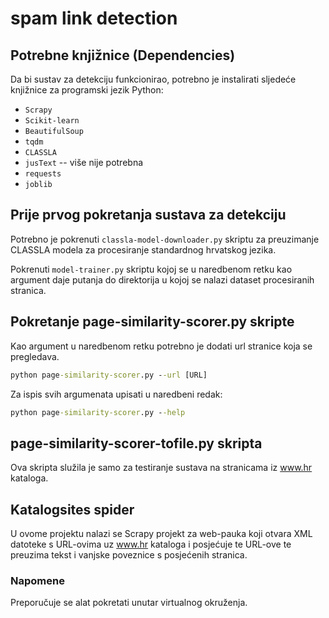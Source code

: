 # spam link detection

## Potrebne knjižnice (Dependencies)
Da bi sustav za detekciju funkcionirao, potrebno je instalirati sljedeće knjižnice za programski jezik Python:

* `Scrapy` 
* `Scikit-learn`
* `BeautifulSoup`
* `tqdm`
* `CLASSLA`
* `jusText` -- više nije potrebna
* `requests`
* `joblib`

## Prije prvog pokretanja sustava za detekciju
Potrebno je pokrenuti `classla-model-downloader.py` skriptu za preuzimanje CLASSLA modela za procesiranje standardnog hrvatskog jezika. 

Pokrenuti `model-trainer.py` skriptu kojoj se u naredbenom retku kao argument daje putanja do direktorija u kojoj se nalazi dataset procesiranih stranica. 

## Pokretanje page-similarity-scorer.py skripte
Kao argument u naredbenom retku potrebno je dodati url stranice koja se pregledava.
```cmd
python page-similarity-scorer.py --url [URL]
```
Za ispis svih argumenata upisati u naredbeni redak:
```cmd
python page-similarity-scorer.py --help
```

## page-similarity-scorer-tofile.py skripta
Ova skripta služila je samo za testiranje sustava na stranicama iz www.hr kataloga.

## Katalogsites spider
U ovome projektu nalazi se Scrapy projekt za web-pauka koji otvara XML datoteke s URL-ovima uz www.hr kataloga
i posjećuje te URL-ove te preuzima tekst i vanjske poveznice s posjećenih stranica.

### Napomene
Preporučuje se alat pokretati unutar virtualnog okruženja.

